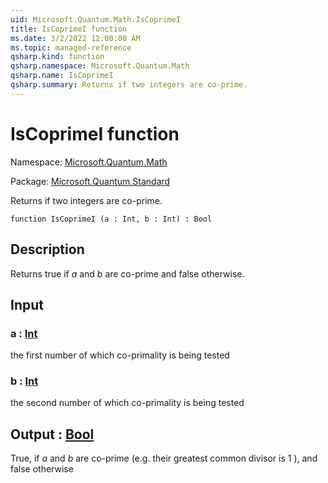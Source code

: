 ```yaml
---
uid: Microsoft.Quantum.Math.IsCoprimeI
title: IsCoprimeI function
ms.date: 3/2/2022 12:00:00 AM
ms.topic: managed-reference
qsharp.kind: function
qsharp.namespace: Microsoft.Quantum.Math
qsharp.name: IsCoprimeI
qsharp.summary: Returns if two integers are co-prime.
---
```


# IsCoprimeI function

Namespace: [Microsoft.Quantum.Math](xref:Microsoft.Quantum.Math)

Package: [Microsoft.Quantum.Standard](https://nuget.org/packages/Microsoft.Quantum.Standard)


Returns if two integers are co-prime.

```qsharp
function IsCoprimeI (a : Int, b : Int) : Bool
```


## Description

Returns true if $a$ and $b$ are co-prime and false otherwise.

## Input

### a : [Int](xref:microsoft.quantum.qsharp.valueliterals#int-literals)

the first number of which co-primality is being tested


### b : [Int](xref:microsoft.quantum.qsharp.valueliterals#int-literals)

the second number of which co-primality is being tested



## Output : [Bool](xref:microsoft.quantum.qsharp.valueliterals#bool-literals)

True, if $a$ and $b$ are co-prime (e.g. their greatest common divisor is 1 ),and false otherwise
